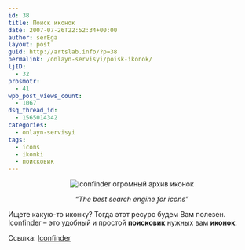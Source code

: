 ```yaml
---
id: 38
title: Поиск иконок
date: 2007-07-26T22:52:34+00:00
author: serEga
layout: post
guid: http://artslab.info/?p=38
permalink: /onlayn-servisyi/poisk-ikonok/
ljID:
  - 32
prosmotr:
  - 41
wpb_post_views_count:
  - 1067
dsq_thread_id:
  - 1565014342
categories:
  - onlayn-servisyi
tags:
  - icons
  - ikonki
  - поисковик
---
```

<p STYLE="text-align: center">
  <img SRC="http://googledrive.com/host/0B9lHVSSSdxdxd0hjdUdmRzY3Tjg/iconfinder1.jpg" ALT="iconfinder огромный архив иконок" />
</p>

<p ALIGN="center">
  <em>&#8220;The best search engine for icons&#8221;</em>
</p>

Ищете какую-то иконку? Тогда этот ресурс будем Вам полезен. Iconfinder &#8211; это удобный и простой **поисковик** нужных вам **иконок**.

Ссылка: <a REL="none" HREF="http://www.iconfinder.net/" TARGET="_blank" TITLE="Iconfinder">Iconfinder</a>